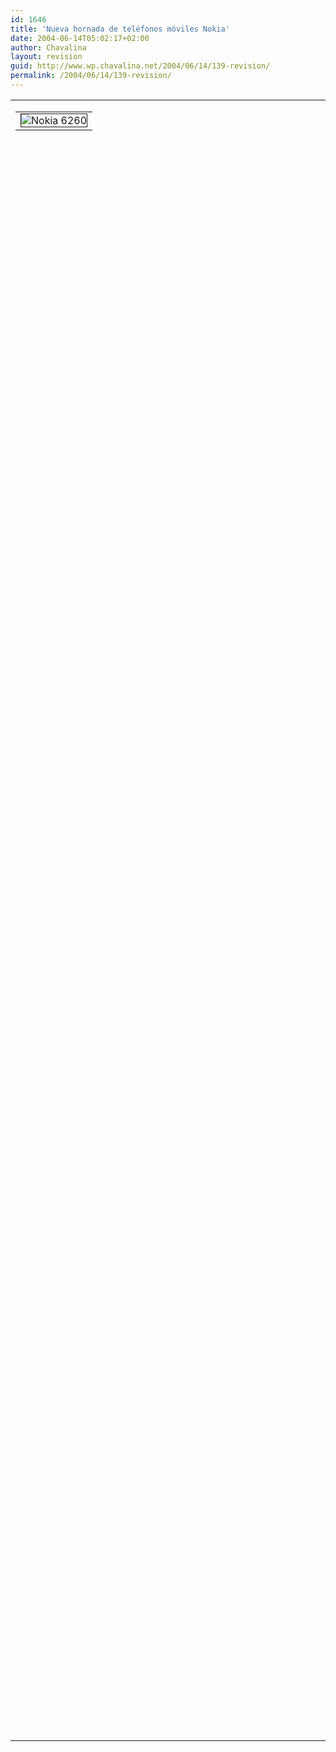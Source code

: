 ```yaml
---
id: 1646
title: 'Nueva hornada de teléfonos móviles Nokia'
date: 2004-06-14T05:02:17+02:00
author: Chavalina
layout: revision
guid: http://www.wp.chavalina.net/2004/06/14/139-revision/
permalink: /2004/06/14/139-revision/
---
```

<table width="100%" border="0" cellpadding="0" cellspacing="0">
  <tr>
    <td>
      <table border="0" cellspacing="5" cellpadding="10" width="1" align="left">
        <tr>
          <td>
            <img src="http://www.thenewsmarket.com/Previews/NOK/VideoAssets/RepFrames/Large/NOK_1692_10320.jpeg" alt="Nokia 6260" border="1" />
          </td>
        </tr>
      </table>
      
      <p>
        Cinco nuevos modelos, nos trae Nokia intentando remediar su progresivo descenso en ventas, provocado, creo yo, no tanto por su apalancamiento, que no es tal, sino por la gran evolución de sus competidores, que antes no conseguían hacerle sombra y ahora tienen tanto o más que ofrecer que los finlandeses.
      </p>
      
      <p>
        El que veis es el Nokia 6260, el que más me ha gustado de todos, de concha y con Symbian, lo que aumenta sus posibilidades permitiendo, como muchos sabéis, ver vídeos, ejecutar aplicaciones propias de un pc, como Word o Excel, compresión de archivos, infinidad de juegos, correo electrónico «decente»… y mucho más, mucho más.
      </p>
      
      <p>
        Pero como yo de estas cosas tan modernas sé más bien poco, os dejo <a href="http://www.gsmspain.com/foros/showthread.php?s=&threadid=216020&perpage=15&pagenumber=1" target="blank_">este link </a> al foro de Gsmspain donde podréis ver las más diversas opiniones, y recalco diversas, sobre todo tratándose de Nokia.
      </p>
    </td>
  </tr>
</table>
